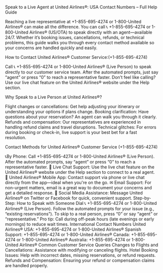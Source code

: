 Speak to a Live Agent at United Airlines®️: USA Contact Numbers – Full Help Guide

Reaching a live representative at +1-855-695-4274 or 1-800-United Airlines® can make all the difference. You can call 📞 +1-855-695-4274 or 1-800-United Airlines® (US/OTA) to speak directly with an agent—available 24/7. Whether it’s booking issues, cancellations, refunds, or technical problems, this guide walks you through every contact method available so your concerns are handled quickly and easily.

How to Contact United Airlines® Customer Service:(+1-855-695-4274)

Call 📞 +1-855-695-4274 or 1-800-United Airlines® (Live Person) to speak directly to our customer service team. After the automated prompts, just say “agent” or press “0” to reach a representative faster. Don’t feel like calling? Use our live chat feature on the United Airlines® website under the Help section.

Why Speak to a Live Person at United Airlines®?

Flight changes or cancellations: Get help adjusting your itinerary or understanding your options if plans change.
Booking clarification: Have questions about your reservation? An agent can walk you through it clearly.
Refunds and compensation: Our representatives are experienced in handling refund claims and travel disruptions.
Technical glitches: For errors during booking or check-in, live support is your best bet for a fast resolution.

Contact Methods for United Airlines® Customer Service (+1-855-695-4274)

📞By Phone: Call +1-855-695-4274 or 1-800-United Airlines® (Live Person). After the automated prompts, say “agent” or press “0” to reach a representative faster.
💬 Live Chat Support: Use the live chat feature on the United Airlines® website under the Help section to connect to a real agent.
📱 United Airlines® Mobile App: Contact support via phone or live chat directly from the app—ideal when you're on the go.
✉ Email Support: For non-urgent matters, email is a great way to document your concerns and get a detailed response.
📢 Social Media Assistance: Message United Airlines® on Twitter or Facebook for quick, convenient support.
Step-by-Step: How to Speak with Someone
Dial 📞 +1-855-695-4274 or 1-800-United Airlines® (Live Person).
Follow the automated prompts for your issue (e.g., “existing reservations”).
To skip to a real person, press “0” or say “agent” or “representative.”
Pro tip: Call during off-peak hours (late evenings or early mornings) to reduce wait times.
International Contact Numbers
United Airlines® USA: +1-855-695-4274 or 1-800-United Airlines®
Spanish Support: +1-855-695-4274 or 1-800-United Airlines®
Canada: +1-855-695-4274 or 1-800-United Airlines®
Australia: +1-855-695-4274 or 1-800-United Airlines®
Common Customer Service Queries
Changes to Flights and Cancellations: Assistance with modifying or canceling flights.
Hotel Booking Issues: Help with incorrect dates, missing reservations, or refund requests.
Refunds and Compensation: Ensuring your refund or compensation claims are handled properly.
